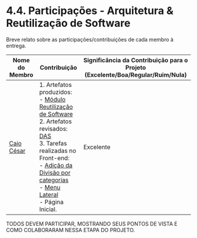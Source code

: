 # 4.4. Participações - Arquitetura & Reutilização de Software

Breve relato sobre as participações/contribuições de cada membro à entrega. 

|Nome do Membro | Contribuição | Significância da Contribuição para o Projeto (Excelente/Boa/Regular/Ruim/Nula) |
| -- | -- | -- |
| [Caio César](https://github.com/oCaioOliveira)  |  1. Artefatos produzidos:<br>- [Módulo Reutilização de Software](https://github.com/UnBArqDsw2022-2/2022.2_G5_SoftSteakHouse/commit/6e871bd219e0dc9f8ad037ade6a9d482bdfd8328)<br>2. Artefatos revisados:<br>[DAS](https://github.com/UnBArqDsw2022-2/2022.2_G5_SoftSteakHouse/commit/0227a3ba6fbf9220e5bea4f9934bf819e03fe832)<br>3. Tarefas realizadas no Front-end:<br>- [Adição da Divisão por categorias](https://github.com/UnBArqDsw2022-2/2022.2_G5_SoftSteakHouse_Frontend/pull/9)<br>- [Menu Lateral](https://github.com/UnBArqDsw2022-2/2022.2_G5_SoftSteakHouse_Frontend/pull/6)<br>- Página Inicial. | Excelente |

TODOS DEVEM PARTICIPAR, MOSTRANDO SEUS PONTOS DE VISTA E COMO COLABORARAM NESSA ETAPA DO PROJETO.
